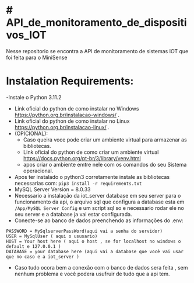 # # API_de_monitoramento_de_dispositivos_IOT
Nesse repositorio se encontra a API de monitoramento de sistemas IOT que foi feita para o MiniSense

# Instalation Requirements:
-Instale o Python 3.11.2
- Link oficial do python de como instalar no Windows <a>https://python.org.br/instalacao-windows/</a> .
- Link oficial do python de como instalar no Linux <a>https://python.org.br/instalacao-linux/</a> .
- (OPICIONAL):
  - Caso queira voce pode criar um ambiente virtual para armazenar as bibliotecas.
  - Link oficial do python de como criar um ambiente virtual <a>https://docs.python.org/pt-br/3/library/venv.html</a>
  - apos criar o ambiente emtre nele com os comandos do seu Sistema operacional.
- Apos ter instalado o python3 corretamente instale as bibliotecas necessarias com:
`pip3 install -r requirements.txt`
- MySQL Server Version = 8.0.33 
- Necessario a instalação da iot_server database em seu server para o funcionamento da api, o arquivo sql que configura a database esta em `/App/MySQL Server Config` e um script sql so e necessario rodar ele no seu server e a database ja vai estar configurada.
- Conecte-se ao banco de dados preenchendo as informações do .env:
```
PASSWORD = MySqlserverPassWord(aqui vai a senha do servidor)
USER = MySqlUser ( aqui o ususario)
HOST = Your host here ( aqui o host , se for localhost no windows o default e 127.0.0.1 )
DATABASE = your database here (aqui vai a database que você vai usar que no caso e a iot_server )
```
- Caso tudo ocora bem a conexão com o banco de dados sera feita , sem nenhum problema e você podera usufruir de tudo que a api tem.
